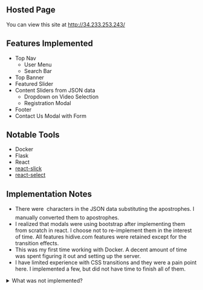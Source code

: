 ## Hosted Page
You can view this site at http://34.233.253.243/

## Features Implemented
- Top Nav
  - User Menu
  - Search Bar
- Top Banner
- Featured Slider
- Content Sliders from JSON data
  - Dropdown on Video Selection
  - Registration Modal
- Footer
- Contact Us Modal with Form

## Notable Tools
- Docker
- Flask
- React
- [react-slick](https://github.com/akiran/react-slick)
- [react-select](https://github.com/JedWatson/react-select)



## Implementation Notes
- There were  characters in the JSON data substituting the apostrophes. I manually converted them to apostrophes.
- I realized that modals were using bootstrap after implementing them from scratch in react. I choose not to re-implement them in the interest of time. All features hidive.com features were retained except for the transition effects.
- This was my first time working with Docker. A decent amount of time was spent figuring it out and setting up the server.
- I have limited experience with CSS transitions and they were a pain point here. I implemented a few, but did not have time to finish all of them.

<details><summary>What was not implemented?</summary>
  <p> 
    
#### Data Not Available
  - Badges on content sliders
  - Icons next to content slider titles
  - Image rotation on hover in content slider
  - Content slider dropdown sub-navigation and Episode List/You Might Like tabs
  - Content Slider View All links for sliders with more than 15 slides

#### Missing Bells and Whistles (out of time)
- Search icon in search area is a down-chevron instead of search icon
- Search bar requires extra click to focus on the typing area - it should auto-focus after expanded
- Search bar does not have collapse animation
- Register Modal width is too wide
- Video Slider Dropdown animation on expand, collapse and switching shows
- Modal animations on open/close

#### Next steps if asked to continue. . .
  - Welcome splash page
  - Mobile design
  - Make Flask->React Routing scalable
  - Host static folder directly from NGINX
  - Reorganize styling, get rid of redundancies between custom.css and hidive.css
    - TECHDEBT: remove the nasty note in VideoSlide regarding the class name GREEN - just change the nonsense class name to something sensical

</p>
</details>
